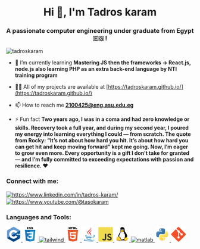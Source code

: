 <h1 align="center">Hi 👋, I'm Tadros karam</h1>
<h3 align="center">A passionate computer engineering under graduate from Egypt 🇪🇬 !</h3>

<p align="left"> <img src="https://komarev.com/ghpvc/?username=tadroskaram&label=Profile%20views&color=900eb4&style=flat" alt="tadroskaram" /> </p>

- 🌱 I’m currently learning **Mastering JS then the frameworks -> React.js, node.js also learning PHP as an extra back-end language by NTI training program**

- 👨‍💻 All of my projects are available at [https://tadroskaram.github.io/](https://tadroskaram.github.io/)

- 📫 How to reach me **2100425@eng.asu.edu.eg**

- ⚡ Fun fact **Two years ago, I was in a coma and had zero knowledge or skills. Recovery took a full year, and during my second year, I poured my energy into learning everything I could — from scratch. The quote from Rocky: “It’s not about how hard you hit. It’s about how hard you can get hit and keep moving forward” kept me going. Now, I’m eager to grow even more. Every opportunity is a gift I don’t take for granted — and I’m fully committed to exceeding expectations with passion and resilience. ❤️**

<h3 align="left">Connect with me:</h3>
<p align="left">
<a href="https://linkedin.com/in/https://www.linkedin.com/in/tadros-karam/" target="blank"><img align="center" src="https://raw.githubusercontent.com/rahuldkjain/github-profile-readme-generator/master/src/images/icons/Social/linked-in-alt.svg" alt="https://www.linkedin.com/in/tadros-karam/" height="30" width="40" /></a>
<a href="https://www.youtube.com/c/https://www.youtube.com/@tasokaram" target="blank"><img align="center" src="https://raw.githubusercontent.com/rahuldkjain/github-profile-readme-generator/master/src/images/icons/Social/youtube.svg" alt="https://www.youtube.com/@tasokaram" height="30" width="40" /></a>
</p>

<h3 align="left">Languages and Tools:</h3>
<p align="left"> 
  <a href="https://www.w3schools.com/cpp/" target="_blank" rel="noreferrer"> 
    <img src="https://raw.githubusercontent.com/devicons/devicon/master/icons/cplusplus/cplusplus-original.svg" alt="cplusplus" width="40" height="40"/> 
  </a> 
  <a href="https://www.w3schools.com/css/" target="_blank" rel="noreferrer"> 
    <img src="https://raw.githubusercontent.com/devicons/devicon/master/icons/css3/css3-original-wordmark.svg" alt="css3" width="40" height="40"/> 
  </a> 
    <a href="https://tailwindcss.com/" target="_blank" rel="noreferrer"> 
    <img src="https://www.vectorlogo.zone/logos/tailwindcss/tailwindcss-icon.svg" alt="tailwind" width="40" height="40"/> 
  </a> 
  <a href="https://www.w3.org/html/" target="_blank" rel="noreferrer"> 
    <img src="https://raw.githubusercontent.com/devicons/devicon/master/icons/html5/html5-original-wordmark.svg" alt="html5" width="40" height="40"/> 
  </a> 
  <a href="https://www.java.com" target="_blank" rel="noreferrer"> 
    <img src="https://raw.githubusercontent.com/devicons/devicon/master/icons/java/java-original.svg" alt="java" width="40" height="40"/> 
  </a> 
  <a href="https://developer.mozilla.org/en-US/docs/Web/JavaScript" target="_blank" rel="noreferrer"> 
    <img src="https://raw.githubusercontent.com/devicons/devicon/master/icons/javascript/javascript-original.svg" alt="javascript" width="40" height="40"/> 
  </a> 
  <a href="https://www.linux.org/" target="_blank" rel="noreferrer"> 
    <img src="https://raw.githubusercontent.com/devicons/devicon/master/icons/linux/linux-original.svg" alt="linux" width="40" height="40"/> 
  </a> 
  <a href="https://www.mathworks.com/" target="_blank" rel="noreferrer"> 
    <img src="https://upload.wikimedia.org/wikipedia/commons/2/21/Matlab_Logo.png" alt="matlab" width="40" height="40"/> 
  </a> 
  <a href="https://www.python.org" target="_blank" rel="noreferrer"> 
    <img src="https://raw.githubusercontent.com/devicons/devicon/master/icons/python/python-original.svg" alt="python" width="40" height="40"/> 
  </a> 

  <a href="https://git-scm.com/" target="_blank" rel="noreferrer">
    <img src="https://raw.githubusercontent.com/devicons/devicon/master/icons/git/git-original.svg" alt="git" width="40" height="40"/>
  </a> 
</p>
